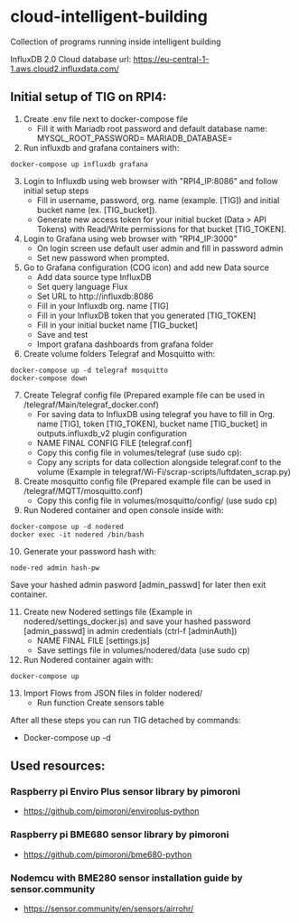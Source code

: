 # cloud-intelligent-building
Collection of programs running inside intelligent building

InfluxDB 2.0 Cloud database url:
https://eu-central-1-1.aws.cloud2.influxdata.com/

## Initial setup of TIG on RPI4:
1. Create .env file next to docker-compose file
    - Fill it with Mariadb root password and default database name:
        MYSQL_ROOT_PASSWORD=<example>
        MARIADB_DATABASE=<example>
2. Run influxdb and grafana containers with:
```
docker-compose up influxdb grafana
```
3. Login to Influxdb using web browser with "RPI4_IP:8086" and follow initial setup steps 
    - Fill in username, password, org. name (example. [TIG]) and initial bucket name (ex. [TIG_bucket]).
    - Generate new access token for your initial bucket (Data > API Tokens) with Read/Write permissions for that bucket [TIG_TOKEN].
4. Login to Grafana using web browser with "RPI4_IP:3000"
    - On login screen use default user admin and fill in password admin
    - Set new password when prompted.
5. Go to Grafana configuration (COG icon) and add new Data source
    - Add data source type InfluxDB
    - Set query language Flux
    - Set URL to http://influxdb:8086
    - Fill in your Influxdb org. name [TIG]
    - Fill in your InfluxDB token that you generated [TIG_TOKEN]
    - Fill in your initial bucket name [TIG_bucket]
    - Save and test 
    - Import grafana dashboards from grafana folder
6. Create volume folders Telegraf and Mosquitto with:
```
docker-compose up -d telegraf mosquitto
docker-compose down
```
7. Create Telegraf config file (Prepared example file can be used in /telegraf/Main/telegraf_docker.conf)
    - For saving data to InfluxDB using telegraf you have to fill in Org. name [TIG], token [TIG_TOKEN], bucket name [TIG_bucket] in outputs.influxdb_v2 plugin configuration
    - NAME FINAL CONFIG FILE [telegraf.conf]
    - Copy this config file in volumes/telegraf (use sudo cp):
    - Copy any scripts for data collection alongside telegraf.conf to the volume (Example in telegraf/Wi-Fi/scrap-scripts/luftdaten_scrap.py)
8. Create mosquitto config file (Prepared example file can be used in /telegraf/MQTT/mosquitto.conf)
    - Copy this config file in volumes/mosquitto/config/ (use sudo cp)
9. Run Nodered container and open console inside with:
```
docker-compose up -d nodered
docker exec -it nodered /bin/bash
```
10. Generate your password hash with:
```
node-red admin hash-pw
```
Save your hashed admin pasword [admin_passwd] for later then exit container.

11. Create new Nodered settings file (Example in nodered/settings_docker.js) and save your hashed password [admin_passwd] in admin credentials (ctrl-f [adminAuth])
    - NAME FINAL FILE [settings.js]
    - Save settings file in volumes/nodered/data (use sudo cp)
12. Run Nodered container again with:
```
docker-compose up
```
13. Import Flows from JSON files in folder nodered/
    - Run function Create sensors table

After all these steps you can run TIG detached by commands:
- Docker-compose up -d


## Used resources:
### Raspberry pi Enviro Plus sensor library by pimoroni
- https://github.com/pimoroni/enviroplus-python

### Raspberry pi BME680 sensor library by pimoroni
- https://github.com/pimoroni/bme680-python

### Nodemcu with BME280 sensor installation guide by sensor.community
- https://sensor.community/en/sensors/airrohr/

